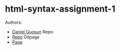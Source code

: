 # html-syntax-assignment-1

Authors:
- [Daniel Guosun](https://github.com/Seykoya) 
Repo:
- [Repo](https://github.com/Seykoya/html-syntax-assignment-1)
Gitpage
- [Page](https://seykoya.github.io/html-syntax-assignment-1/)